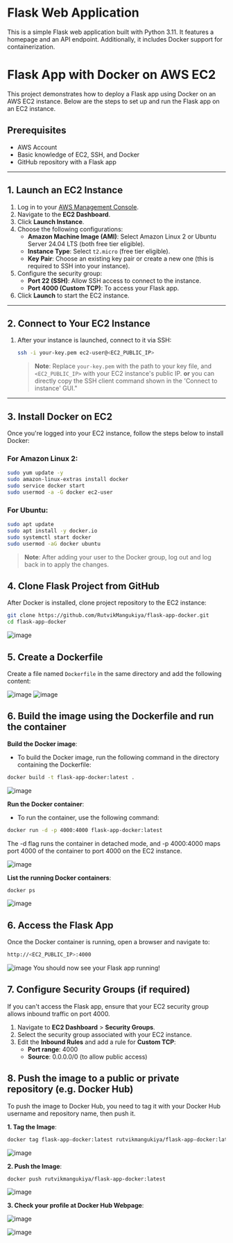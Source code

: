 # Flask Web Application 
This is a simple Flask web application built with Python 3.11. It features a homepage and an API endpoint. Additionally, it includes Docker support for containerization.

# Flask App with Docker on AWS EC2

This project demonstrates how to deploy a Flask app using Docker on an AWS EC2 instance. Below are the steps to set up and run the Flask app on an EC2 instance.

## Prerequisites

- AWS Account
- Basic knowledge of EC2, SSH, and Docker
- GitHub repository with a Flask app

---

## 1. Launch an EC2 Instance

1. Log in to your [AWS Management Console](https://aws.amazon.com/console/).
2. Navigate to the **EC2 Dashboard**.
3. Click **Launch Instance**.
4. Choose the following configurations:
   - **Amazon Machine Image (AMI)**: Select Amazon Linux 2 or Ubuntu Server 24.04 LTS (both free tier eligible).
   - **Instance Type**: Select `t2.micro` (free tier eligible).
   - **Key Pair**: Choose an existing key pair or create a new one (this is required to SSH into your instance).
5. Configure the security group:
   - **Port 22 (SSH)**: Allow SSH access to connect to the instance.
   - **Port 4000 (Custom TCP)**: To access your Flask app.
6. Click **Launch** to start the EC2 instance.

---

## 2. Connect to Your EC2 Instance

1. After your instance is launched, connect to it via SSH:
    ```bash
    ssh -i your-key.pem ec2-user@<EC2_PUBLIC_IP>
    ```

   > **Note**: Replace `your-key.pem` with the path to your key file, and `<EC2_PUBLIC_IP>` with your EC2 instance's public IP. **or** you can directly copy the SSH client command shown in the 'Connect to instance' GUI."

---

## 3. Install Docker on EC2

Once you're logged into your EC2 instance, follow the steps below to install Docker:

### For Amazon Linux 2:
```bash
sudo yum update -y
sudo amazon-linux-extras install docker
sudo service docker start
sudo usermod -a -G docker ec2-user
```

### For Ubuntu: 
```bash
sudo apt update
sudo apt install -y docker.io
sudo systemctl start docker
sudo usermod -aG docker ubuntu
```
> **Note**: After adding your user to the Docker group, log out and log back in to apply the changes.

## 4. Clone Flask Project from GitHub

After Docker is installed, clone project repository to the EC2 instance:

```bash
git clone https://github.com/RutvikMangukiya/flask-app-docker.git
cd flask-app-docker
```

![image](https://github.com/RutvikMangukiya/Docker-Projects/blob/master/flask-app-docker/image/T2-git-clone.png)

## 5. Create a Dockerfile

Create a file named `Dockerfile` in the same directory and add the following content:

![image](https://github.com/RutvikMangukiya/Docker-Projects/blob/master/flask-app-docker/image/T3.1-vim-dockerfile.png)
![image](https://github.com/RutvikMangukiya/Docker-Projects/blob/master/flask-app-docker/image/T3-New-dockerfile.png)

## 6. Build the image using the Dockerfile and run the container

**Build the Docker image**:
  - To build the Docker image, run the following command in the directory containing the Dockerfile:

```bash
docker build -t flask-app-docker:latest .
```

![image](https://github.com/RutvikMangukiya/Docker-Projects/blob/master/flask-app-docker/image/T4-docker-build.png)

**Run the Docker container**:
  - To run the container, use the following command:

```bash
docker run -d -p 4000:4000 flask-app-docker:latest
```
The -d flag runs the container in detached mode, and -p 4000:4000 maps port 4000 of the container to port 4000 on the EC2 instance.

![image](https://github.com/RutvikMangukiya/Docker-Projects/blob/master/flask-app-docker/image/T5-docker-run.png)

**List the running Docker containers**:

```bash
docker ps
```
![image](https://github.com/RutvikMangukiya/Docker-Projects/blob/master/flask-app-docker/image/T6-docker-ps.png)

## 6. Access the Flask App
Once the Docker container is running, open a browser and navigate to:

```bash
http://<EC2_PUBLIC_IP>:4000
```
![image](https://github.com/RutvikMangukiya/Docker-Projects/blob/master/flask-app-docker/image/T7-output.png)
You should now see your Flask app running!

## 7. Configure Security Groups (if required)

If you can't access the Flask app, ensure that your EC2 security group allows inbound traffic on port 4000.

1. Navigate to **EC2 Dashboard** > **Security Groups**.
2. Select the security group associated with your EC2 instance.
3. Edit the **Inbound Rules** and add a rule for **Custom TCP**:
    - **Port range**: 4000
    - **Source**: 0.0.0.0/0 (to allow public access)

## 8. Push the image to a public or private repository (e.g. Docker Hub)

To push the image to Docker Hub, you need to tag it with your Docker Hub username and repository name, then push it.

**1. Tag the Image**:
 ```bash
 docker tag flask-app-docker:latest rutvikmangukiya/flask-app-docker:latest
 ```

![image](https://github.com/RutvikMangukiya/Docker-Projects/blob/master/flask-app-docker/image/T8-docker-tag.png)

**2. Push the Image**:
 ```bash
 docker push rutvikmangukiya/flask-app-docker:latest
 ```

![image](https://github.com/RutvikMangukiya/Docker-Projects/blob/master/flask-app-docker/image/T9-Dcoker-push.png)

**3. Check your profile at Docker Hub Webpage**:

![image](https://github.com/RutvikMangukiya/Docker-Projects/blob/master/flask-app-docker/image/T10-dockerhub.png)

![image](https://github.com/RutvikMangukiya/Docker-Projects/blob/master/flask-app-docker/image/T10-Dockerhub-2.png)
